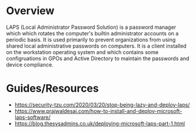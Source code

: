 # Overview
LAPS (Local Administrator Password Solution) is a password manager which which rotates the computer's builtin administrator accounts on a periodic basis. It is used primarily to prevent organizations from using shared local administrative passwords on computers. It is a client installed on the workstation operating system and which contains some configruations in GPOs and Active Directory to maintain the passwords and device compliance.

# Guides/Resources
* https://security-tzu.com/2020/03/20/stop-being-lazy-and-deploy-laps/
* https://www.prajwaldesai.com/how-to-install-and-deploy-microsoft-laps-software/
* https://blog.thesysadmins.co.uk/deploying-microsoft-laps-part-1.html
